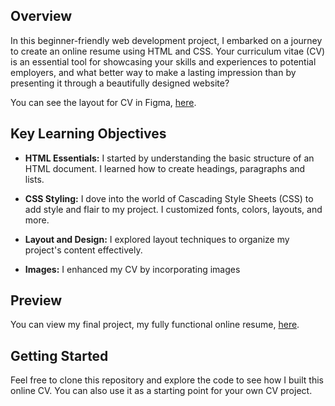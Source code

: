 
## Overview

In this beginner-friendly web development project, I embarked on a journey to create an online resume using HTML and CSS. Your curriculum vitae (CV) is an essential tool for showcasing your skills and experiences to potential employers, and what better way to make a lasting impression than by presenting it through a beautifully designed website?


You can see the layout for CV in Figma, [here](https://www.figma.com/file/R1FDJU68Jqstu9NuD1PkPK/Resume?node-id=0%3A1&mode=dev).

## Key Learning Objectives

- **HTML Essentials:** I started by understanding the basic structure of an HTML document. I learned how to create headings, paragraphs and lists.

- **CSS Styling:** I dove into the world of Cascading Style Sheets (CSS) to add style and flair to my project. I customized fonts, colors, layouts, and more.

- **Layout and Design:** I explored layout techniques to organize my project's content effectively.

- **Images:** I enhanced my CV by incorporating images


## Preview

You can view my final project, my fully functional online resume, [here](https://currriculum-vitae.netlify.app/).

## Getting Started

Feel free to clone this repository and explore the code to see how I built this online CV. You can also use it as a starting point for your own CV project.

